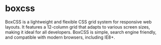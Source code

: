 # boxcss
BoxCSS is a lightweight and flexible CSS grid system for responsive web layouts. It features a 12-column grid that adapts to various screen sizes, making it ideal for all developers. BoxCSS is simple, search engine friendly, and compatible with modern browsers, including IE8+.
